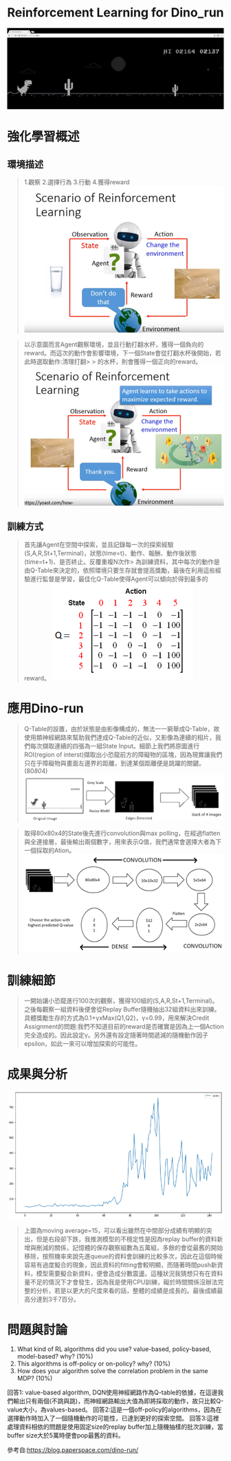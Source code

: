 # Reinforcement Learning for Dino_run


![image](https://github.com/baker12355/Dino_run/blob/master/dino.gif)


# 強化學習概述
##  環境描述

> 1.觀察 2.選擇行為 3.行動 4.獲得reward 
![image](https://github.com/baker12355/Dino_run/blob/master/RL_illustration_1.PNG)

> 以示意圖而言Agent觀察環境，並且行動打翻水杯，獲得一個負向的reward。而這次的動作會影響環境，下一個State會從打翻水杯後開始，若此時選取動作:清理打翻> > 的水杯，則會獲得一個正向的reward。
![image](https://github.com/baker12355/Dino_run/blob/master/RL_illustration_2.PNG)


## 訓練方式

> 首先讓Agent在空間中探索，並且記錄每一次的探索經驗(S,A,R,St+1,Terminal)，狀態(time=t)、動作、報酬、動作後狀態(time=t+1)、是否終止。反覆重複N次作> 為訓練資料，其中每次的動作是由Q-Table來決定的，依照環境只要生存就會提高獎勵，最後在利用這些經驗進行監督是學習，最佳化Q-Table使得Agent可以傾向於得到最多的reward。
![image](https://github.com/baker12355/Dino_run/blob/master/q-table.png)

# 應用Dino-run

> Q-Table的設置，由於狀態是由影像構成的，無法一一窮舉成Q-Table，故使用類神經網路來幫助我們達成Q-Table的近似，又影像為連續的相片，我們每次擷取連續的四張為一組State Input。細節上我們將原圖進行ROI(region of interst)擷取出小恐龍前方的障礙物的區塊，因為現實讓我們只在乎障礙物與畫面左邊界的距離，到達某個距離便是跳躍的關鍵。(80*80*4)
![image](https://github.com/baker12355/Dino_run/blob/master/grey_scale.png)


> 取得80x80x4的State後先進行convolution與max polling，在經過flatten與全連接層，最後輸出兩個數字，用來表示Q值，我們通常會選擇大者為下一個採取的Ation。
![image](https://github.com/baker12355/Dino_run/blob/master/convolution.png)

#  訓練細節

> 一開始讓小恐龍進行100次的觀察，獲得100組的(S,A,R,St+1,Terminal)。之後每觀察一組資料後便會從Replay Buffer隨機抽出32組資料出來訓練。具體獎勵生存的方式為0.1+γxMax(Q1,Q2)，γ=0.99，用來解決Credit Assignment的問題:我們不知道目前的reward是否確實是因為上一個Action完全造成的。因此設定γ。另外還有設定隨著時間遞減的隨機動作因子epsilon，如此一來可以增加探索的可能性。


#  成果與分析

![image](https://github.com/baker12355/Dino_run/blob/master/mva_15.png)
> 上圖為moving average=15，可以看出雖然在中間部分成績有明顯的突出，但是右段卻下跌，我推測模型的不穩定性是因為replay buffer的資料新增與刪減的關係，記憶體的保存觀察組數為五萬組，多餘的會從最舊的開始移除，按照機率來說先進queue的資料會訓練的比較多次，因此在這個時候容易有過度擬合的現象，因此資料的fitting會較明顯，而隨著時間push新資料，模型需要擬合新資料，便會造成分數震盪。這種狀況我猜想只有在資料量不足的情況下才會發生，因為我是使用CPU訓練，礙於時間關係沒辦法完整的分析，若是以更大的尺度來看的話，整體的成績是成長的。最後成績最高分達到3千7百分。




# 問題與討論

1. What kind of RL algorithms did you use? value-based, policy-based, model-based? why? (10%)
2. This algorithms is off-policy or on-policy? why? (10%)
3. How does your algorithm solve the correlation problem in the same MDP? (10%)

回答1: value-based algorithm, DQN使用神經網路作為Q-table的依據，在這邊我們輸出只有兩個(不跳與跳)，而神經網路輸出大值為即將採取的動作，故只比較Q-value大小，為values-based。
回答2:這是一個off-policy的algorithms，因為在選擇動作時加入了一個隨機動作的可能性，已達到更好的探索空間。
回答3:這裡處理資料相依的問題是使用固定size的replay buffer加上隨機抽樣的批次訓練，當buffer size大於5萬時便會pop最舊的資料。




參考自:https://blog.paperspace.com/dino-run/
